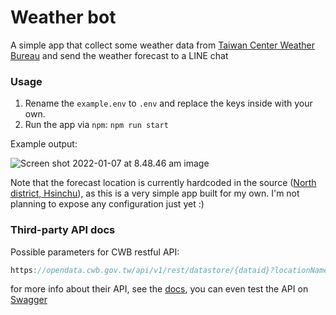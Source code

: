# Weather bot

A simple app that collect some weather data from [Taiwan Center Weather Bureau](https://www.cwb.gov.tw/V8/C/) and send the weather forecast to a LINE chat

### Usage

1. Rename the `example.env` to `.env` and replace the keys inside with your own.
2. Run the app via `npm`: `npm run start`

Example output:

![Screen shot 2022-01-07 at 8.48.46 am image](https://i.imgur.com/v9hm6Tx.png)

Note that the forecast location is currently hardcoded in the source ([North district, Hsinchu](https://en.wikipedia.org/wiki/North_District,_Hsinchu)), as this is a very simple app built for my own. I'm not planning to expose any configuration just yet
:)

### Third-party API docs

Possible parameters for CWB restful API:

```js
https://opendata.cwb.gov.tw/api/v1/rest/datastore/{dataid}?locationName={locationName}&elementName={elementName}&sort={sort}&startTime={startTime}&timeFrom={timeFrom}&timeTo={timeTo}
```

for more info about their API, see the [docs](https://opendata.cwb.gov.tw/opendatadoc/CWB_Opendata_API_V1.2.pdf), you can even test the API on [Swagger](https://opendata.cwb.gov.tw/dist/opendata-swagger.html#/%E8%A7%80%E6%B8%AC/get_v1_rest_datastore_O_A0001_001)
